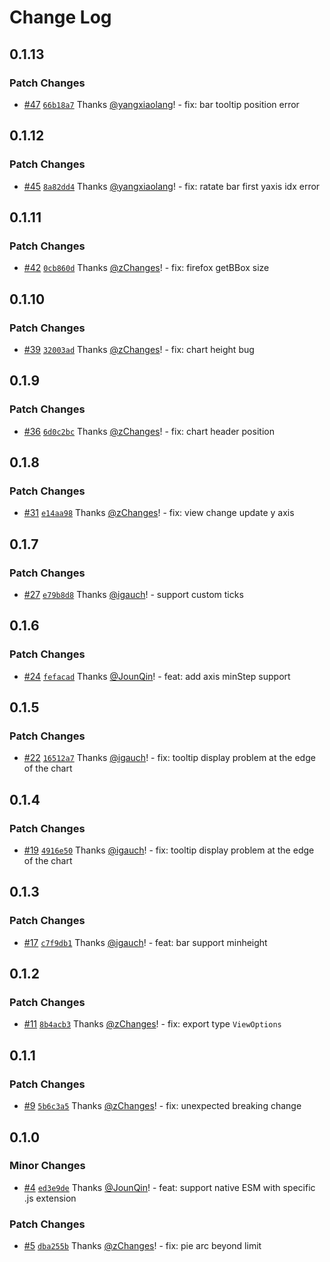 # Change Log

## 0.1.13

### Patch Changes

- [#47](https://github.com/alauda/chart/pull/47) [`66b18a7`](https://github.com/alauda/chart/commit/66b18a7f84cb9f7b08be3a09ef3221bb2d49372f) Thanks [@yangxiaolang](https://github.com/yangxiaolang)! - fix: bar tooltip position error

## 0.1.12

### Patch Changes

- [#45](https://github.com/alauda/chart/pull/45) [`8a82dd4`](https://github.com/alauda/chart/commit/8a82dd48b74904599a329698f38b786e73467264) Thanks [@yangxiaolang](https://github.com/yangxiaolang)! - fix: ratate bar first yaxis idx error

## 0.1.11

### Patch Changes

- [#42](https://github.com/alauda/chart/pull/42) [`0cb860d`](https://github.com/alauda/chart/commit/0cb860db87450d9f24b99c087604d944bf6df1d2) Thanks [@zChanges](https://github.com/zChanges)! - fix: firefox getBBox size

## 0.1.10

### Patch Changes

- [#39](https://github.com/alauda/chart/pull/39) [`32003ad`](https://github.com/alauda/chart/commit/32003ad9b3a50a5997b47dfe5aae41fc52011376) Thanks [@zChanges](https://github.com/zChanges)! - fix: chart height bug

## 0.1.9

### Patch Changes

- [#36](https://github.com/alauda/chart/pull/36) [`6d0c2bc`](https://github.com/alauda/chart/commit/6d0c2bcfc49aa79101b05998b5dc71daeb290f86) Thanks [@zChanges](https://github.com/zChanges)! - fix: chart header position

## 0.1.8

### Patch Changes

- [#31](https://github.com/alauda/chart/pull/31) [`e14aa98`](https://github.com/alauda/chart/commit/e14aa98043bbf0e7f29692611c6b476897f40f97) Thanks [@zChanges](https://github.com/zChanges)! - fix: view change update y axis

## 0.1.7

### Patch Changes

- [#27](https://github.com/alauda/chart/pull/27) [`e79b8d8`](https://github.com/alauda/chart/commit/e79b8d87f1ecf58b34de1e648e817ef9724eb9c5) Thanks [@igauch](https://github.com/igauch)! - support custom ticks

## 0.1.6

### Patch Changes

- [#24](https://github.com/alauda/chart/pull/24) [`fefacad`](https://github.com/alauda/chart/commit/fefacad1d7f7693a38547b27ec74c2fa69bef394) Thanks [@JounQin](https://github.com/JounQin)! - feat: add axis minStep support

## 0.1.5

### Patch Changes

- [#22](https://github.com/alauda/chart/pull/22) [`16512a7`](https://github.com/alauda/chart/commit/16512a7237a2fa9a7aef64ddffdc4f3370051af8) Thanks [@igauch](https://github.com/igauch)! - fix: tooltip display problem at the edge of the chart

## 0.1.4

### Patch Changes

- [#19](https://github.com/alauda/chart/pull/19) [`4916e50`](https://github.com/alauda/chart/commit/4916e508b103b14585cb6cf7cf44c07cd224c85b) Thanks [@igauch](https://github.com/igauch)! - fix: tooltip display problem at the edge of the chart

## 0.1.3

### Patch Changes

- [#17](https://github.com/alauda/chart/pull/17) [`c7f9db1`](https://github.com/alauda/chart/commit/c7f9db1bc6f0fb3196bf2949245f90301ece229f) Thanks [@igauch](https://github.com/igauch)! - feat: bar support minheight

## 0.1.2

### Patch Changes

- [#11](https://github.com/alauda/chart/pull/11) [`8b4acb3`](https://github.com/alauda/chart/commit/8b4acb394eaa6efaf2e78f9de54fd315b7c44db3) Thanks [@zChanges](https://github.com/zChanges)! - fix: export type `ViewOptions`

## 0.1.1

### Patch Changes

- [#9](https://github.com/alauda/chart/pull/9) [`5b6c3a5`](https://github.com/alauda/chart/commit/5b6c3a5acbc315594d70a0af44a4ba5e8a89fc89) Thanks [@zChanges](https://github.com/zChanges)! - fix: unexpected breaking change

## 0.1.0

### Minor Changes

- [#4](https://github.com/alauda/chart/pull/4) [`ed3e9de`](https://github.com/alauda/chart/commit/ed3e9de6385e938016c63a9344c6bba601572659) Thanks [@JounQin](https://github.com/JounQin)! - feat: support native ESM with specific .js extension

### Patch Changes

- [#5](https://github.com/alauda/chart/pull/5) [`dba255b`](https://github.com/alauda/chart/commit/dba255bca63a29eb35da6883d88742d4b1c8e528) Thanks [@zChanges](https://github.com/zChanges)! - fix: pie arc beyond limit
